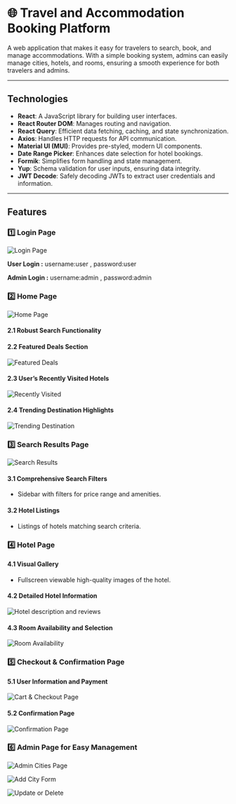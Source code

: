 # 🌐 Travel and Accommodation Booking Platform

A web application that makes it easy for travelers to search, book, and manage accommodations. With a simple booking system, admins can easily manage cities, hotels, and rooms, ensuring a smooth experience for both travelers and admins.

---

## Technologies  
- **React**: A JavaScript library for building user interfaces.
- **React Router DOM**: Manages routing and navigation.  
- **React Query**: Efficient data fetching, caching, and state synchronization.  
- **Axios**: Handles HTTP requests for API communication.  
- **Material UI (MUI)**: Provides pre-styled, modern UI components.  
- **Date Range Picker**: Enhances date selection for hotel bookings.  
- **Formik**: Simplifies form handling and state management.  
- **Yup**: Schema validation for user inputs, ensuring data integrity.   
- **JWT Decode**: Safely decoding JWTs to extract user credentials and information.

---

## Features  

### 1️⃣ Login Page  
![Login Page](src/assets/login.png)  

**User Login :**
username:user , password:user

**Admin Login :**
username:admin , password:admin

### 2️⃣ Home Page  
![Home Page](src/assets/homePage.png)  

#### 2.1 Robust Search Functionality  

#### 2.2 Featured Deals Section  
![Featured Deals](src/assets/deals.png)

#### 2.3 User’s Recently Visited Hotels  
 ![Recently Visited](src/assets/recentlyVisited.png)   

#### 2.4 Trending Destination Highlights  
![Trending Destination](src/assets/trending.png)    

### 3️⃣ Search Results Page  
![Search Results](src/assets/SearchReasultPage.png)  

#### 3.1 Comprehensive Search Filters  
- Sidebar with filters for price range and amenities.  

#### 3.2 Hotel Listings  
- Listings of hotels matching search criteria.  

### 4️⃣ Hotel Page  

#### 4.1 Visual Gallery  
- Fullscreen viewable high-quality images of the hotel.  

#### 4.2 Detailed Hotel Information  
![Hotel description and reviews](src/assets/description&reviews.png)   

#### 4.3 Room Availability and Selection  
![Room Availability](src/assets/Rooms.png)   

### 5️⃣ Checkout & Confirmation Page  

#### 5.1 User Information and Payment  
![Cart & Checkout Page](src/assets/Cart&checkout.png)    
  
#### 5.2 Confirmation Page 
![Confirmation Page](src/assets/confirmationDetails.png)    

### 6️⃣ Admin Page for Easy Management  
![Admin Cities Page](src/assets/adminCitiesPage.png)  

![Add City Form](src/assets/addForm.png)  

![Update or Delete](src/assets/update&delete.png)  

